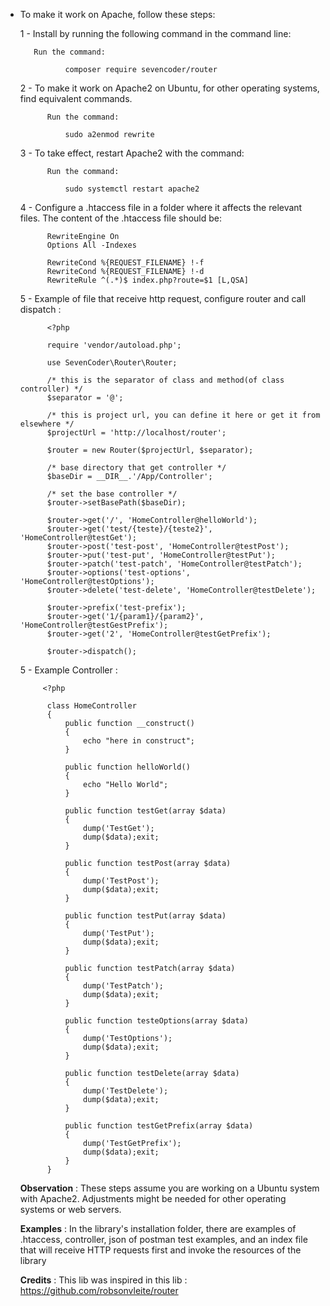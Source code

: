 - To make it work on Apache, follow these steps:

    1 - Install by running the following command in the command line:
        
         Run the command:
                
                composer require sevencoder/router
        
    2 - To make it work on Apache2 on Ubuntu, for other operating systems, find equivalent commands.
            
            Run the command:
                
                sudo a2enmod rewrite

    3 - To take effect, restart Apache2 with the command:

            Run the command:
            
                sudo systemctl restart apache2
                
    4 - Configure a .htaccess file in a folder where it affects the relevant files. The content of the 
    .htaccess file should be:
    
            RewriteEngine On
            Options All -Indexes
            
            RewriteCond %{REQUEST_FILENAME} !-f
            RewriteCond %{REQUEST_FILENAME} !-d
            RewriteRule ^(.*)$ index.php?route=$1 [L,QSA] 
            
    5 - Example of file that receive http request, configure router and call dispatch :
    
            <?php
            
            require 'vendor/autoload.php';
            
            use SevenCoder\Router\Router;
            
            /* this is the separator of class and method(of class controller) */
            $separator = '@';
            
            /* this is project url, you can define it here or get it from elsewhere */
            $projectUrl = 'http://localhost/router';
            
            $router = new Router($projectUrl, $separator);
            
            /* base directory that get controller */
            $baseDir = __DIR__.'/App/Controller';
            
            /* set the base controller */
            $router->setBasePath($baseDir);
            
            $router->get('/', 'HomeController@helloWorld');
            $router->get('test/{teste}/{teste2}', 'HomeController@testGet');
            $router->post('test-post', 'HomeController@testPost');
            $router->put('test-put', 'HomeController@testPut');
            $router->patch('test-patch', 'HomeController@testPatch');
            $router->options('test-options', 'HomeController@testOptions');
            $router->delete('test-delete', 'HomeController@testDelete');
                        
            $router->prefix('test-prefix');
            $router->get('1/{param1}/{param2}', 'HomeController@testGestPrefix');
            $router->get('2', 'HomeController@testGetPrefix');
            
            $router->dispatch();
            
     5 - Example Controller :
            
           <?php
                      
            class HomeController
            {
                public function __construct()
                {
                    echo "here in construct";
                }
            
                public function helloWorld()
                {
                    echo "Hello World";
                }
            
                public function testGet(array $data)
                {
                    dump('TestGet');
                    dump($data);exit;
                }
            
                public function testPost(array $data)
                {
                    dump('TestPost');
                    dump($data);exit;
                }
            
                public function testPut(array $data)
                {
                    dump('TestPut');
                    dump($data);exit;
                }
            
                public function testPatch(array $data)
                {
                    dump('TestPatch');
                    dump($data);exit;
                }
            
                public function testeOptions(array $data)
                {
                    dump('TestOptions');
                    dump($data);exit;
                }
            
                public function testDelete(array $data)
                {
                    dump('TestDelete');
                    dump($data);exit;
                }
            
                public function testGetPrefix(array $data)
                {
                    dump('TestGetPrefix');
                    dump($data);exit;
                }
            } 
            
        
    **Observation** : These steps assume you are working on a Ubuntu system with Apache2. Adjustments might 
    be needed for other operating systems or web servers.
    
    **Examples** : In the library's installation folder, there are examples of .htaccess, controller, 
    json of postman test examples, and an index file that will receive HTTP requests first and invoke 
    the resources of the library
    
    **Credits** :
    This lib was inspired in this lib : https://github.com/robsonvleite/router
    